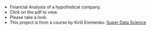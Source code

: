 - Financial Analysis of a hypothetical company.
- Click on the pdf to view. 
- Please take a look.
- This project is from a course by Kirill Eremenko: [Super Data Science](https://www.superdatascience.com)
